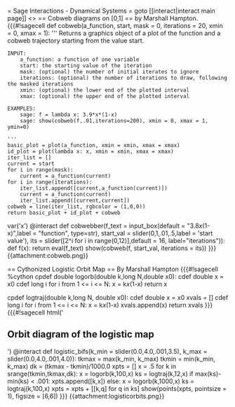 = Sage Interactions - Dynamical Systems =
goto [[interact|interact main page]]
<<TableOfContents>>
== Cobweb diagrams on [0,1] ==
by Marshall Hampton.
{{{#!sagecell
def cobweb(a_function, start, mask = 0, iterations = 20, xmin = 0, xmax = 1):
    '''
    Returns a graphics object of a plot of the function and a cobweb trajectory starting from the value start.

    INPUT:
        a_function: a function of one variable
        start: the starting value of the iteration
        mask: (optional) the number of initial iterates to ignore
        iterations: (optional) the number of iterations to draw, following the masked iterations
        xmin: (optional) the lower end of the plotted interval
        xmax: (optional) the upper end of the plotted interval
    
    EXAMPLES:
        sage: f = lambda x: 3.9*x*(1-x)
        sage: show(cobweb(f,.01,iterations=200), xmin = 0, xmax = 1, ymin=0)
    
    '''
    basic_plot = plot(a_function, xmin = xmin, xmax = xmax)
    id_plot = plot(lambda x: x, xmin = xmin, xmax = xmax)
    iter_list = []
    current = start
    for i in range(mask):
        current = a_function(current)
    for i in range(iterations):
        iter_list.append([current,a_function(current)])
        current = a_function(current)
        iter_list.append([current,current])
    cobweb = line(iter_list, rgbcolor = (1,0,0))
    return basic_plot + id_plot + cobweb
var('x')
@interact
def cobwebber(f_text = input_box(default = "3.8*x*(1-x)",label = "function", type=str), start_val = slider(0,1,.01,.5,label = 'start value'), its = slider([2^i for i in range(0,12)],default = 16, label="iterations")):
    def f(x):
        return eval(f_text)
    show(cobweb(f, start_val, iterations = its))
}}}
{{attachment:cobweb.png}}

== Cythonized Logistic Orbit Map ==
By Marshall Hampton
{{{#!sagecell
%cython
cpdef double logorb(double k,long N,double x0):
    cdef double x = x0
    cdef long i 
    for i from 1 <= i <= N:
        x = k*x*(1-x)
    return x

cpdef logtraj(double k,long N, double x0):
    cdef double x = x0
    xvals = []
    cdef long i 
    for i from 1 <= i <= N:
        x = k*x*(1-x)
        xvals.append(x)
    return xvals
}}}
{{{#!sagecell
html('<h2>Orbit diagram of the logistic map</h2>')
@interact
def logistic_bifs(k_min = slider(0.0,4.0,.001,3.5), k_max = slider(0.0,4.0,.001,4.0)):
    tkmax = max(k_min, k_max)
    tkmin = min(k_min, k_max)
    dk = (tkmax - tkmin)/1000.0
    xpts = []
    x = .5
    for k in srange(tkmin,tkmax,dk):
        x = logorb(k,100,x)
        ks = logtraj(k,12,x)
        if max(ks)-min(ks) < .001:
            xpts.append([k,x])
        else:
            x = logorb(k,1000,x)
            ks = logtraj(k,100,x)
            xpts = xpts + [[k,q] for q in ks]
    show(points(xpts, pointsize = 1), figsize = [6,6])
}}}
{{attachment:logisticorbits.png}}
